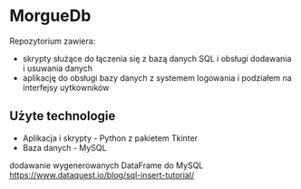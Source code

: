 # MorgueDb
Repozytorium zawiera:
- skrypty służące do łączenia się z bazą danych SQL i obsługi dodawania i usuwania danych
- aplikację do obsługi bazy danych z systemem logowania i podziałem na interfejsy uytkowników

## Użyte technologie
- Aplikacja i skrypty - Python z pakietem Tkinter
- Baza danych - MySQL


dodawanie wygenerowanych DataFrame do MySQL
https://www.dataquest.io/blog/sql-insert-tutorial/
